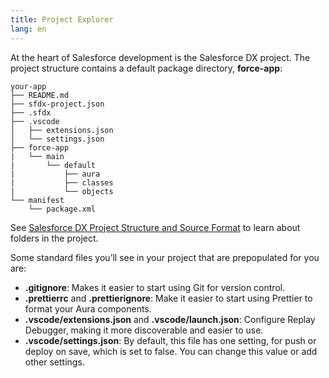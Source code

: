 ```yaml
---
title: Project Explorer
lang: en
---
```


At the heart of Salesforce development is the Salesforce DX project. The project structure contains a default package directory, **force-app**:

```text
your-app
├── README.md
├── sfdx-project.json
├── .sfdx
├── .vscode
│   ├── extensions.json
│   └── settings.json
├── force-app
|   └── main
|       └── default
|           ├── aura
|           ├── classes
|           └── objects
└── manifest
    └── package.xml
```

See [Salesforce DX Project Structure and Source Format](https://developer.salesforce.com/docs/atlas.en-us.sfdx_dev.meta/sfdx_dev/sfdx_dev_source_file_format.htm) to learn about folders in the project.

Some standard files you’ll see in your project that are prepopulated for you are:

- **.gitignore**: Makes it easier to start using Git for version control.
- **.prettierrc** and **.prettierignore**: Make it easier to start using Prettier to format your Aura components.
- **.vscode/extensions.json** and **.vscode/launch.json**: Configure Replay Debugger, making it more discoverable and easier to use.
- **.vscode/settings.json**: By default, this file has one setting, for push or deploy on save, which is set to false. You can change this value or add other settings.
